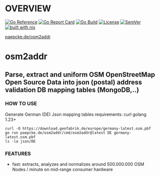 # OVERVIEW 
[![Go Reference](https://pkg.go.dev/badge/paepcke.de/osm2addr.svg)](https://pkg.go.dev/paepcke.de/osm2addr) 
[![Go Report Card](https://goreportcard.com/badge/paepcke.de/osm2addr)](https://goreportcard.com/report/paepcke.de/osm2addr) 
[![Go Build](https://github.com/paepckehh/osm2addr/actions/workflows/golang.yml/badge.svg)](https://github.com/paepckehh/osm2addr/actions/workflows/golang.yml)
[![License](https://img.shields.io/github/license/paepckehh/osm2addr)](https://github.com/paepckehh/osm2addr/blob/master/LICENSE)
[![SemVer](https://img.shields.io/github/v/release/paepckehh/osm2addr)](https://github.com/paepckehh/osm2addr/releases/latest)
<br>[![built with nix](https://builtwithnix.org/badge.svg)](https://search.nixos.org/packages?channel=unstable&from=0&size=50&sort=relevance&type=packages&query=osm2addr)

[paepcke.de/osm2addr](https://paepcke.de/osm2addr/)


# osm2addr
## Parse, extract and uniform OSM OpenStreetMap Open Source Data into json (postal) address validation DB mapping tables (MongoDB,..)
### HOW TO USE
Generate German (DE) Json mapping tables
requirements: curl golang 1.23+ 
```Shell 
curl -O https://download.geofabrik.de/europe/germany-latest.osm.pbf
go run paepcke.de/osm2addr/cmd/osm2addr@latest DE germany-latest.osm.pbf
ls -la json/DE
```
### FEATURES
- fast: extracts, analyzes and normalizes around 500.000.000 OSM Nodes / minute on mid-range consumer hardware
